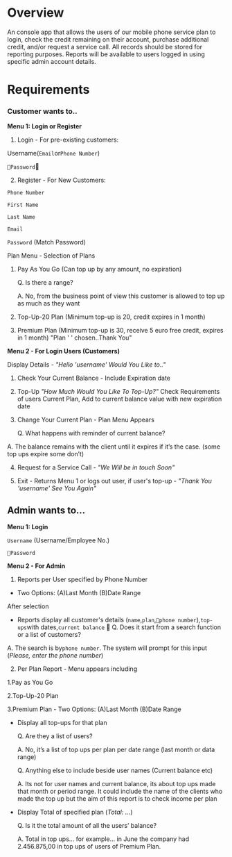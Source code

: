 # Overview

An console app that allows the users of our mobile phone service plan to login, check the credit remaining on their account, purchase additional credit, and/or request a service call. 
All records should be stored for reporting purposes.
Reports will be available to users logged in using specific admin account details.


# Requirements

### Customer wants to..

**Menu 1: Login or Register**
1. Login - For pre-existing customers:

Username(`Email`or`Phone Number`)

`Password` 

2. Register - For New Customers: 

`Phone Number`

`First Name`

`Last Name`

`Email`

`Password`
(Match Password)


Plan Menu - Selection of Plans

1. Pay As You Go (Can top up by any amount, no expiration)

    Q. Is there a range? 

    A. No, from the business point of view this customer is allowed to top up as much as they want 

2. Top-Up-20 Plan (Minimum top-up is 20, credit expires in 1 month)

3. Premium Plan (Minimum top-up is 30, receive 5 euro free credit, expires in 1 month) "Plan ' ' chosen..Thank You" 


**Menu 2 - For Login Users (Customers)**

Display Details - *"Hello 'username' Would You Like to.."*

1. Check Your Current Balance - Include Expiration date

2. Top-Up *"How Much Would You Like To Top-Up?"* Check Requirements of users Current Plan, Add to current balance value with new expiration date 

3. Change Your Current Plan - Plan Menu Appears 

    Q. What happens with reminder of current balance?

A. The balance remains with the client until it expires if it’s the case. (some top ups expire some don’t)

4. Request for a Service Call - *"We Will be in touch Soon"* 

5. Exit - Returns Menu 1 or logs out user, if user's top-up - *"Thank You 'username' See You Again"*

## Admin wants to...

**Menu 1: Login**

`Username` (Username/Employee No.)

`Password`

**Menu 2 - For Admin**
1. Reports per User specified by Phone Number

- Two Options: (A)Last Month (B)Date Range

After selection

- Reports display all customer's details (`name`,`plan`,`phone number`),`top-ups`with dates,`current balance`

Q. Does it start from a search function or a list of customers?

A. The search is by`phone number`. The system will prompt for this input (*Please, enter the phone number*)

2. Per Plan Report - Menu appears including

1.Pay as You Go

2.Top-Up-20 Plan

3.Premium Plan - Two Options: (A)Last Month (B)Date Range 

- Display all top-ups for that plan  

    Q. Are they a list of users?

    A. No, it’s a list of top ups per plan per date range (last month or data range)

    Q. Anything else to include beside user names (Current balance etc)
    
    A. Its not for user names and current balance, its about top ups made that month or period range. It could include the name of the clients who made the top up but the aim of this report is to check income per plan 

- Display Total of specified plan (*Total: ...*) 

    Q. Is it the total amount of all the users’ balance? 

    A. Total in top ups… for example… in June the company had 2.456.875,00 in top ups of users of Premium Plan.